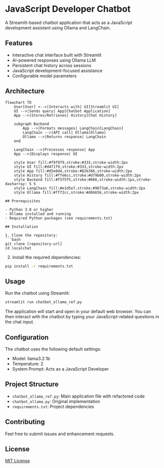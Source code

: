 # JavaScript Developer Chatbot

A Streamlit-based chatbot application that acts as a JavaScript development assistant using Ollama and LangChain.

## Features

- Interactive chat interface built with Streamlit
- AI-powered responses using Ollama LLM
- Persistent chat history across sessions
- JavaScript development-focused assistance
- Configurable model parameters

## Architecture

```mermaid
flowchart TD
    User[User] <-->|Interacts with| UI[Streamlit UI]
    UI -->|Sends query| App[Chatbot Application]
    App -->|Stores/Retrieves| History[Chat History]
    
    subgraph Backend
        App -->|Formats messages| LangChain[LangChain]
        LangChain -->|API call| Ollama[Ollama]
        Ollama -->|Returns response| LangChain
    end

    LangChain -->|Processes response| App
    App -->|Displays response| UI
    
    style User fill:#f9f9f9,stroke:#333,stroke-width:2px
    style UI fill:#d4f1f9,stroke:#333,stroke-width:2px
    style App fill:#d5e8d4,stroke:#82b366,stroke-width:2px
    style History fill:#ffe6cc,stroke:#d79b00,stroke-width:2px
    style Backend fill:#f5f5f5,stroke:#666,stroke-width:1px,stroke-dasharray: 5 5
    style LangChain fill:#e1d5e7,stroke:#9673a6,stroke-width:2px
    style Ollama fill:#fff2cc,stroke:#d6b656,stroke-width:2px

## Prerequisites

- Python 3.8 or higher
- Ollama installed and running
- Required Python packages (see requirements.txt)

## Installation

1. Clone the repository:
```bash
git clone [repository-url]
cd localchat
```

2. Install the required dependencies:
```bash
pip install -r requirements.txt
```

## Usage

Run the chatbot using Streamlit:
```bash
streamlit run chatbot_ollama_ref.py
```

The application will start and open in your default web browser. You can then interact with the chatbot by typing your JavaScript-related questions in the chat input.

## Configuration

The chatbot uses the following default settings:
- Model: llama3.2:1b
- Temperature: 2
- System Prompt: Acts as a JavaScript Developer

## Project Structure

- `chatbot_ollama_ref.py`: Main application file with refactored code
- `chatbot_ollama.py`: Original implementation
- `requirements.txt`: Project dependencies

## Contributing

Feel free to submit issues and enhancement requests.

## License

[MIT License](LICENSE)
